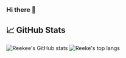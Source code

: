 ### Hi there 👋

## &#x1f4c8; GitHub Stats

![Reekee's GitHub stats](https://github-readme-stats.vercel.app/api?username=RiccardoGalbusera&show_icons=true&theme=tokyonight&count_private=true)
![Reeke's top langs](https://github-readme-stats.vercel.app/api/top-langs?username=RiccardoGalbusera&theme=tokyonight)
